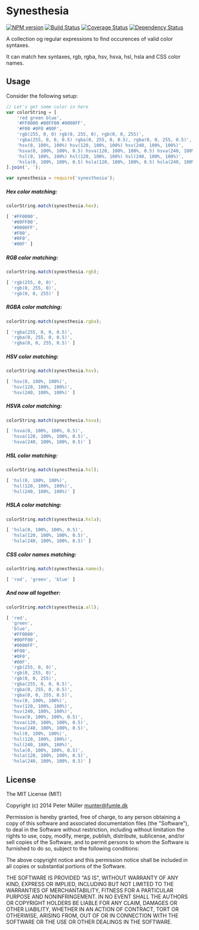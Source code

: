 Synesthesia
===========
[![NPM version](https://badge.fury.io/js/synesthesia.svg)](http://badge.fury.io/js/synesthesia)
[![Build Status](https://travis-ci.org/Munter/synesthesia.svg?branch=master)](https://travis-ci.org/Munter/synesthesia)
[![Coverage Status](https://coveralls.io/repos/Munter/synesthesia/badge.svg?style=flat)](https://coveralls.io/r/Munter/synesthesia)
[![Dependency Status](https://david-dm.org/Munter/synesthesia.svg)](https://david-dm.org/Munter/synesthesia)

A collection og regular expressions to find occurences of valid color syntaxes.

It can match hex syntaxes, rgb, rgba, hsv, hsva, hsl, hsla and CSS color names.

Usage
-----

Consider the following setup:

``` javascript
// Let's get some color in here
var colorString = [
    'red green blue',
    '#FF0000 #00FF00 #0000FF',
    '#F00 #0F0 #00F',
    'rgb(255, 0, 0) rgb(0, 255, 0), rgb(0, 0, 255)',
    'rgba(255, 0, 0, 0.5) rgba(0, 255, 0, 0.5), rgba(0, 0, 255, 0.5)',
    'hsv(0, 100%, 100%) hsv(120, 100%, 100%) hsv(240, 100%, 100%)',
    'hsva(0, 100%, 100%, 0.5) hsva(120, 100%, 100%, 0.5) hsva(240, 100%, 100%, 0.5)',
    'hsl(0, 100%, 100%) hsl(120, 100%, 100%) hsl(240, 100%, 100%)',
    'hsla(0, 100%, 100%, 0.5) hsla(120, 100%, 100%, 0.5) hsla(240, 100%, 100%, 0.5)'
].join(', ');

var synesthesia = require('synesthesia');
```

##### Hex color matching:

``` javascript
colorString.match(synesthesia.hex);

[ '#FF0000',
  '#00FF00',
  '#0000FF',
  '#F00',
  '#0F0',
  '#00F' ]
```

##### RGB color matching:

``` javascript
colorString.match(synesthesia.rgb);

[ 'rgb(255, 0, 0)',
  'rgb(0, 255, 0)',
  'rgb(0, 0, 255)' ]
```

##### RGBA color matching:

``` javascript
colorString.match(synesthesia.rgba);

[ 'rgba(255, 0, 0, 0.5)',
  'rgba(0, 255, 0, 0.5)',
  'rgba(0, 0, 255, 0.5)' ]
```

##### HSV color matching:

``` javascript
colorString.match(synesthesia.hsv);

[ 'hsv(0, 100%, 100%)',
  'hsv(120, 100%, 100%)',
  'hsv(240, 100%, 100%)' ]
```

##### HSVA color matching:

``` javascript
colorString.match(synesthesia.hsva);

[ 'hsva(0, 100%, 100%, 0.5)',
  'hsva(120, 100%, 100%, 0.5)',
  'hsva(240, 100%, 100%, 0.5)' ]
```

##### HSL color matching:

``` javascript
colorString.match(synesthesia.hsl);

[ 'hsl(0, 100%, 100%)',
  'hsl(120, 100%, 100%)',
  'hsl(240, 100%, 100%)' ]
```

##### HSLA color matching:

``` javascript
colorString.match(synesthesia.hsla);

[ 'hsla(0, 100%, 100%, 0.5)',
  'hsla(120, 100%, 100%, 0.5)',
  'hsla(240, 100%, 100%, 0.5)' ]
```

##### CSS color names matching:

``` javascript
colorString.match(synesthesia.names);

[ 'red', 'green', 'blue' ]
```

##### And now all together:

``` javascript
colorString.match(synesthesia.all);

[ 'red',
  'green',
  'blue',
  '#FF0000',
  '#00FF00',
  '#0000FF',
  '#F00',
  '#0F0',
  '#00F',
  'rgb(255, 0, 0)',
  'rgb(0, 255, 0)',
  'rgb(0, 0, 255)',
  'rgba(255, 0, 0, 0.5)',
  'rgba(0, 255, 0, 0.5)',
  'rgba(0, 0, 255, 0.5)',
  'hsv(0, 100%, 100%)',
  'hsv(120, 100%, 100%)',
  'hsv(240, 100%, 100%)',
  'hsva(0, 100%, 100%, 0.5)',
  'hsva(120, 100%, 100%, 0.5)',
  'hsva(240, 100%, 100%, 0.5)',
  'hsl(0, 100%, 100%)',
  'hsl(120, 100%, 100%)',
  'hsl(240, 100%, 100%)',
  'hsla(0, 100%, 100%, 0.5)',
  'hsla(120, 100%, 100%, 0.5)',
  'hsla(240, 100%, 100%, 0.5)' ]
```


License
-------

The MIT License (MIT)

Copyright (c) 2014 Peter Müller <munter@fumle.dk>

Permission is hereby granted, free of charge, to any person obtaining a copy
of this software and associated documentation files (the "Software"), to deal
in the Software without restriction, including without limitation the rights
to use, copy, modify, merge, publish, distribute, sublicense, and/or sell
copies of the Software, and to permit persons to whom the Software is
furnished to do so, subject to the following conditions:

The above copyright notice and this permission notice shall be included in
all copies or substantial portions of the Software.

THE SOFTWARE IS PROVIDED "AS IS", WITHOUT WARRANTY OF ANY KIND, EXPRESS OR
IMPLIED, INCLUDING BUT NOT LIMITED TO THE WARRANTIES OF MERCHANTABILITY,
FITNESS FOR A PARTICULAR PURPOSE AND NONINFRINGEMENT. IN NO EVENT SHALL THE
AUTHORS OR COPYRIGHT HOLDERS BE LIABLE FOR ANY CLAIM, DAMAGES OR OTHER
LIABILITY, WHETHER IN AN ACTION OF CONTRACT, TORT OR OTHERWISE, ARISING FROM,
OUT OF OR IN CONNECTION WITH THE SOFTWARE OR THE USE OR OTHER DEALINGS IN
THE SOFTWARE.
